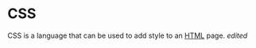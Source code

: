 # CSS

CSS is a language that can be used to add style to an [HTML](/encyclopedia/HTML) page.
*edited*
